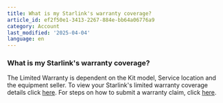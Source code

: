 ```yaml
---
title: What is my Starlink's warranty coverage?
article_id: ef2f50e1-3413-2267-884e-bb64a06776a9
category: Account
last_modified: '2025-04-04'
language: en
---
```


### What is my Starlink's warranty coverage? 
The Limited Warranty is dependent on the Kit model, Service location and the equipment seller. To view your Starlink's limited warranty coverage details click [here](https://www.starlink.com/support/article/<https:/www.starlink.com/legal/warranty>).
For steps on how to submit a warranty claim, click [here](https://www.starlink.com/support/article/<https:/support.starlink.com/?topic=9ede0174-9d0b-6133-27d7-5607cc21ce24>).